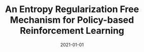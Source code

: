 ---
title: "An Entropy Regularization Free Mechanism for Policy-based Reinforcement Learning"
collection: publications
permalink: /publication/2021-01-01-An-Entropy-Regularization-Free-Mechanism-for-Policy-based-Reinforcement-Learning
date: 2021-01-01
venue: 'Arxiv'
paperurl: 'https://arxiv.org/abs/2106.00707'
citation: ' Changnan Xiao,  Haosen Shi,  Jiajun Fan,  Shihong Deng, &quot;An Entropy Regularization Free Mechanism for Policy-based Reinforcement Learning.&quot; Arxiv, 2021.'
---